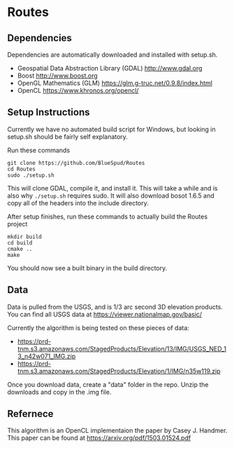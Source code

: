 # Routes

## Dependencies
Dependencies are automatically downloaded and installed with setup.sh.

- Geospatial Data Abstraction Library (GDAL)  http://www.gdal.org
- Boost  http://www.boost.org
- OpenGL Mathematics (GLM) https://glm.g-truc.net/0.9.8/index.html
- OpenCL https://www.khronos.org/opencl/

## Setup Instructions
Currently we have no automated build script for Windows, but looking in setup.sh should be fairly self explanatory.

Run these commands
```
git clone https://github.com/BlueSpud/Routes
cd Routes
sudo ./setup.sh
```
This will clone GDAL, compile it, and install it. This will take a while and is also why `./setup.sh` requires sudo. It will also download bosot 1.6.5 and copy all of the headers into the include directory.


After setup finishes, run these commands to actually build the Routes project
```
mkdir build
cd build
cmake ..
make
```
You should now see a built binary in the build directory.

## Data
Data is pulled from the USGS, and is 1/3 arc second 3D elevation products. You can find all USGS data at https://viewer.nationalmap.gov/basic/

Currently the algorithm is being tested on these pieces of data:
- https://prd-tnm.s3.amazonaws.com/StagedProducts/Elevation/13/IMG/USGS_NED_13_n42w071_IMG.zip
- https://prd-tnm.s3.amazonaws.com/StagedProducts/Elevation/1/IMG/n35w119.zip

Once you download data, create a "data" folder in the repo. Unzip the downloads and copy in the .img file.

## Refernece
This algorithm is an OpenCL implementaion the paper by Casey J. Handmer. This paper can be found at https://arxiv.org/pdf/1503.01524.pdf
